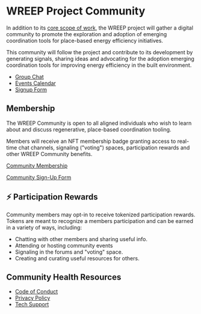 # WREEP Project Community

In addition to its [core scope of work](project.md), the WREEP project will gather a digital community to promote the exploration and adoption of emerging coordination tools for place-based energy efficiency initiatives.

This community will follow the project and contribute to its development by generating signals, sharing ideas and advocating for the adoption emerging coordination tools for improving energy efficiency in the built environment. &#x20;

* [Group Chat](https://discord.gg/6mDepqjgh2)
* [Events Calendar](https://lu.ma/wreep)
* [Signup Form](https://wreep.deform.cc/community-signup/)

## Membership

The WREEP Community is open to all aligned individuals who wish to learn about and discuss regenerative, place-based coordination tooling.

Members will receive an NFT membership badge granting access to real-time chat channels, signaling ("voting") spaces, participation rewards and other WREEP Community benefits.

[Community Membership](community/roles.md)

[Community Sign-Up Form](https://wreep.deform.cc/community-signup/)

## ⚡ Participation Rewards

Community members may opt-in to receive tokenized participation rewards. Tokens are meant to recognize a members participation and can be earned in a variety of ways, including:

* Chatting with other members and sharing useful info.
* Attending or hosting community events
* Signaling in the forums and "voting" space.
* Creating and curating useful resources for others.

## Community Health Resources

* [Code of Conduct](https://github.com/superbenefit/WREEP-docs/blob/main/code_of_conduct.md)
* [Privacy Policy](https://github.com/superbenefit/WREEP-docs/blob/main/privacy_policy.md)
* [Tech Support](https://github.com/superbenefit/WREEP-docs/blob/main/support.md)
